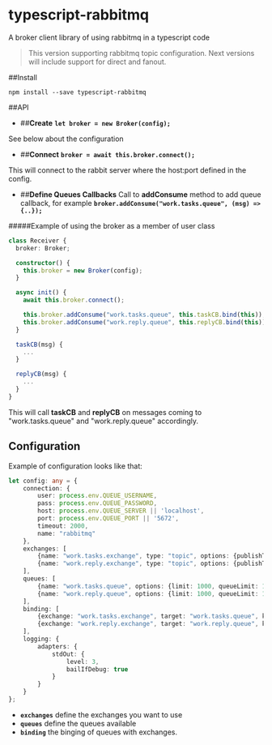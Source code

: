 # typescript-rabbitmq
A broker client library of using rabbitmq in a typescript code

>This version supporting rabbitmq topic configuration.
Next versions will include support for direct and fanout.
 

##Install
````
npm install --save typescript-rabbitmq
````

##API
- ##**Create**
**`let broker = new Broker(config);`**

See below about the configuration

- ##**Connect**
**`broker = await this.broker.connect();`**

This will connect to the rabbit server where the host:port defined in the config.

- ##**Define Queues Callbacks**
Call to **addConsume** method to add queue callback, for example **`broker.addConsume("work.tasks.queue", (msg) => {..});`**

#####Example of using the broker as a member of user class
````typescript
class Receiver {
  broker: Broker;

  constructor() {
    this.broker = new Broker(config);
  }

  async init() {
    await this.broker.connect();

    this.broker.addConsume("work.tasks.queue", this.taskCB.bind(this));
    this.broker.addConsume("work.reply.queue", this.replyCB.bind(this));
  }

  taskCB(msg) {
    ...
  }

  replyCB(msg) {
    ...
  }
}
```` 

This will call **taskCB** and **replyCB** on messages coming to "work.tasks.queue" and "work.reply.queue" accordingly.


## Configuration

Example of configuration looks like that:
````typescript
let config: any = {
    connection: {
        user: process.env.QUEUE_USERNAME,
        pass: process.env.QUEUE_PASSWORD,
        host: process.env.QUEUE_SERVER || 'localhost',
        port: process.env.QUEUE_PORT || '5672',
        timeout: 2000,
        name: "rabbitmq"
    },
    exchanges: [
        {name: "work.tasks.exchange", type: "topic", options: {publishTimeout: 1000, persistent: true, durable: false}},
        {name: "work.reply.exchange", type: "topic", options: {publishTimeout: 1000, persistent: true, durable: false}}
    ],
    queues: [
        {name: "work.tasks.queue", options: {limit: 1000, queueLimit: 1000}},
        {name: "work.reply.queue", options: {limit: 1000, queueLimit: 1000}}
    ],
    binding: [
        {exchange: "work.tasks.exchange", target: "work.tasks.queue", keys: "somekey.#"},
        {exchange: "work.reply.exchange", target: "work.reply.queue", keys: "otherkey.#"}
    ],
    logging: {
        adapters: {
            stdOut: {
                level: 3,
                bailIfDebug: true
            }
        }
    }
};
````

- **`exchanges`** define the exchanges you want to use
- **`queues`** define the queues available 
- **`binding`** the binging of queues with exchanges. 







